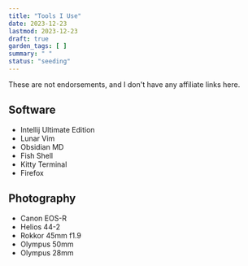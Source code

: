 ```yaml
---
title: "Tools I Use"
date: 2023-12-23
lastmod: 2023-12-23
draft: true
garden_tags: [ ]
summary: " "
status: "seeding"
---
```


These are not endorsements, and I don't have any affiliate links here.

## Software
- Intellij Ultimate Edition
- Lunar Vim
- Obsidian MD
- Fish Shell
- Kitty Terminal
- Firefox

## Photography
- Canon EOS-R
- Helios 44-2
- Rokkor 45mm f1.9
- Olympus 50mm
- Olympus 28mm


